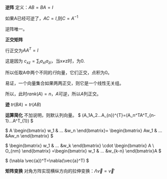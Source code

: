 **逆阵**
定义：$AB=BA=I$

如果A已经可逆了，$AC=I$,则$C=A^{-1}$

逆阵唯一。

**正交矩阵**

行正交为$AA^T=I$

这是因为 $c_{xz}=\sum_{i}a_{xi}a_{zi}$，当x≠z时，为0.

所以任取A中两个不同的*行*向量，它们正交，点积为0。

易证，一个向量集合如果两两正交，则它是一个线性无关组。

所以，此时$rank(A)=n$，$A$可逆，所以$A$列正交。


**迹**
$tr(BA)=tr(AB)$

**运算简化**
不加说明，则默认列向量。
$
(A_1A_2...A_{n})^{T}=(A_n^TA^T_{n-1}...A^T_{1})
$

$
A
\begin{bmatrix}
w_1 & ... &w_n
\end{bmatrix}=
\begin{bmatrix}
Aw_1 & ... &Aw_n
\end{bmatrix}
$

$
\begin{bmatrix}
w_1 & ... &w_k
\end{bmatrix}
\cdot \begin{bmatrix}
A \\ O_{nm}
\end{bmatrix}
=\begin{bmatrix}
w_1 & ... &w_{k-n}
\end{bmatrix}A
$

$
(\nabla \vec{a})^T=\nabla(\vec{a}^T)
$


**矩阵变换**
对角方阵实现横纵方向的拉伸变换：$\Lambda \vec{v}=\vec{v}'$

